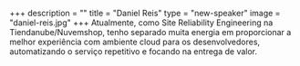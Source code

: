 +++
description = ""
title = "Daniel Reis"
type = "new-speaker"
image = "daniel-reis.jpg"
+++
Atualmente, como Site Reliability Engineering na Tiendanube/Nuvemshop, tenho separado muita energia em proporcionar a melhor experiência com ambiente cloud para os desenvolvedores, automatizando o serviço repetitivo e focando na entrega de valor.